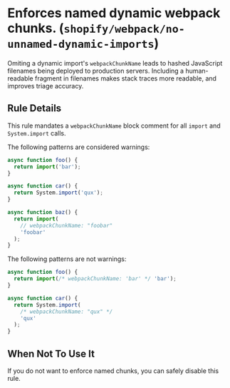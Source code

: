 # Enforces named dynamic webpack chunks. (`shopify/webpack/no-unnamed-dynamic-imports`)

Omiting a dynamic import's `webpackChunkName` leads to hashed JavaScript filenames being deployed to production servers.  Including a human-readable fragment in filenames makes stack traces more readable, and improves triage accuracy.

## Rule Details

This rule mandates a `webpackChunkName` block comment for all `import` and `System.import` calls.

The following patterns are considered warnings:

```js
async function foo() {
  return import('bar');
}

async function car() {
  return System.import('qux');
}

async function baz() {
  return import(
    // webpackChunkName: "foobar"
    'foobar'
  );
}
```

The following patterns are not warnings:

```js
async function foo() {
  return import(/* webpackChunkName: 'bar' */ 'bar');
}

async function car() {
  return System.import(
    /* webpackChunkName: "qux" */
    'qux'
  );
}
```

## When Not To Use It

If you do not want to enforce named chunks, you can safely disable this rule.
